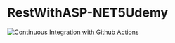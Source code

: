 # RestWithASP-NET5Udemy
[![Continuous Integration with Github Actions](https://github.com/Davisralves/RestWithASP-NET5Udemy/actions/workflows/docker-publish.yml/badge.svg)](https://github.com/Davisralves/RestWithASP-NET5Udemy/actions/workflows/docker-publish.yml)
